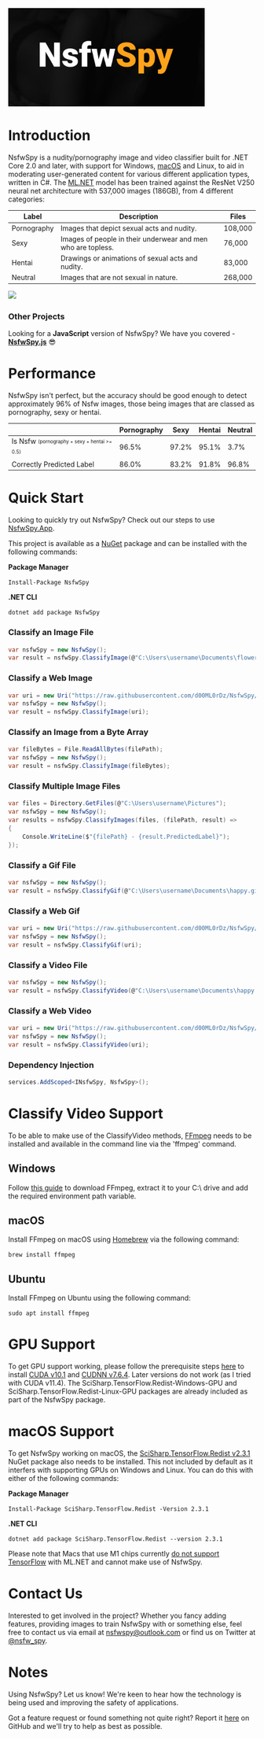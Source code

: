 <img src="https://raw.githubusercontent.com/NsfwSpy/NsfwSpy.NET/main/_art/NsfwSpy.jpg" alt="NsfwSpy Logo" width="400"/>

# Introduction
NsfwSpy is a nudity/pornography image and video classifier built for .NET Core 2.0 and later, with support for Windows, [macOS](#macos-support) and Linux, to aid in moderating user-generated content for various different application types, written in C#. The [ML.NET](https://github.com/dotnet/machinelearning) model has been trained against the ResNet V250 neural net architecture with 537,000 images (186GB), from 4 different categories:

| Label       | Description | Files |
| ----------- | ----------- | ----- |
| Pornography | Images that depict sexual acts and nudity. | 108,000 |
| Sexy        | Images of people in their underwear and men who are topless. | 76,000 |
| Hentai      | Drawings or animations of sexual acts and nudity. | 83,000 |
| Neutral     | Images that are not sexual in nature. | 268,000 |

<img src="https://raw.githubusercontent.com/d00ML0rDz/NsfwSpy/main/_art/Examples.gif" />

### Other Projects
Looking for a **JavaScript** version of NsfwSpy? We have you covered - **[NsfwSpy.js](https://github.com/d00ML0rDz/NsfwSpy.js)** 😎

# Performance
NsfwSpy isn't perfect, but the accuracy should be good enough to detect approximately 96% of Nsfw images, those being images that are classed as pornography, sexy or hentai.

|     | Pornography | Sexy | Hentai | Neutral |
| --- | --- | --- | --- | --- |
| Is Nsfw <sub><sup>(pornography + sexy + hentai >= 0.5)</sup></sub> | 96.5% | 97.2% | 95.1% | 3.7% | 
| Correctly Predicted Label | 86.0% | 83.2% | 91.8% | 96.8% |

# Quick Start
Looking to quickly try out NsfwSpy? Check out our steps to use [NsfwSpy.App](https://github.com/d00ML0rDz/NsfwSpy/tree/main/NsfwSpy.App).

This project is available as a [NuGet](https://www.nuget.org/packages/NsfwSpy/) package and can be installed with the following commands:

**Package Manager**
```
Install-Package NsfwSpy
```

**.NET CLI**
```
dotnet add package NsfwSpy
```

### Classify an Image File
```csharp
var nsfwSpy = new NsfwSpy();
var result = nsfwSpy.ClassifyImage(@"C:\Users\username\Documents\flower.jpg");
```

### Classify a Web Image
```csharp
var uri = new Uri("https://raw.githubusercontent.com/d00ML0rDz/NsfwSpy/main/NsfwSpy.Test/Assets/flower.jpg");
var nsfwSpy = new NsfwSpy();
var result = nsfwSpy.ClassifyImage(uri);
```

### Classify an Image from a Byte Array
```csharp
var fileBytes = File.ReadAllBytes(filePath);
var nsfwSpy = new NsfwSpy();
var result = nsfwSpy.ClassifyImage(fileBytes);
```

### Classify Multiple Image Files
```csharp
var files = Directory.GetFiles(@"C:\Users\username\Pictures");
var nsfwSpy = new NsfwSpy();
var results = nsfwSpy.ClassifyImages(files, (filePath, result) =>
{
    Console.WriteLine($"{filePath} - {result.PredictedLabel}");
});
```

### Classify a Gif File
```csharp
var nsfwSpy = new NsfwSpy();
var result = nsfwSpy.ClassifyGif(@"C:\Users\username\Documents\happy.gif");
```

### Classify a Web Gif
```csharp
var uri = new Uri("https://raw.githubusercontent.com/d00ML0rDz/NsfwSpy/main/NsfwSpy.Test/Assets/cool.gif");
var nsfwSpy = new NsfwSpy();
var result = nsfwSpy.ClassifyGif(uri);
```

### Classify a Video File
```csharp
var nsfwSpy = new NsfwSpy();
var result = nsfwSpy.ClassifyVideo(@"C:\Users\username\Documents\happy.mp4");
```

### Classify a Web Video
```csharp
var uri = new Uri("https://raw.githubusercontent.com/d00ML0rDz/NsfwSpy/main/NsfwSpy.Test/Assets/bikini.mp4");
var nsfwSpy = new NsfwSpy();
var result = nsfwSpy.ClassifyVideo(uri);
```

### Dependency Injection
```csharp
services.AddScoped<INsfwSpy, NsfwSpy>();
```

# Classify Video Support
To be able to make use of the ClassifyVideo methods, [FFmpeg](https://www.ffmpeg.org/) needs to be installed and available in the command line via the 'ffmpeg' command.

## Windows 
Follow [this guide](https://www.geeksforgeeks.org/how-to-install-ffmpeg-on-windows/) to download FFmpeg, extract it to your C:\ drive and add the required environment path variable.

## macOS
Install FFmpeg on macOS using [Homebrew](https://brew.sh/) via the following command:
```
brew install ffmpeg
```

## Ubuntu
Install FFmpeg on Ubuntu using the following command:
```
sudo apt install ffmpeg
```

# GPU Support
To get GPU support working, please follow the prerequisite steps [here](https://docs.microsoft.com/en-us/dotnet/api/microsoft.ml.vision.imageclassificationtrainer?view=ml-dotnet&fbclid=IwAR3Ng6Pe1BWDZ3hR20tchutSozmdMojxvpy3pqdwA3fZ_OEstU8C-ptSRZw#gpu-support) to install [CUDA v10.1](https://developer.nvidia.com/cuda-10.1-download-archive-update2) and [CUDNN v7.6.4](https://developer.nvidia.com/rdp/cudnn-download). Later versions do not work (as I tried with CUDA v11.4). The SciSharp.TensorFlow.Redist-Windows-GPU and SciSharp.TensorFlow.Redist-Linux-GPU packages are already included as part of the NsfwSpy package.

# macOS Support
To get NsfwSpy working on macOS, the [SciSharp.TensorFlow.Redist v2.3.1](https://www.nuget.org/packages/SciSharp.TensorFlow.Redist/2.3.1) NuGet package also needs to be installed. This not included by default as it interfers with supporting GPUs on Windows and Linux. You can do this with either of the following commands:

**Package Manager**
```
Install-Package SciSharp.TensorFlow.Redist -Version 2.3.1
```

**.NET CLI**
```
dotnet add package SciSharp.TensorFlow.Redist --version 2.3.1
```

Please note that Macs that use M1 chips currently [do not support TensorFlow](https://github.com/dotnet/machinelearning/blob/main/docs/project-docs/platform-limitations.md) with ML.NET and cannot make use of NsfwSpy.

# Contact Us
Interested to get involved in the project? Whether you fancy adding features, providing images to train NsfwSpy with or something else, feel free to contact us via email at [nsfwspy@outlook.com](mailto:nsfwspy@outlook.com) or find us on Twitter at [@nsfw_spy](https://twitter.com/nsfw_spy).

# Notes
Using NsfwSpy? Let us know! We're keen to hear how the technology is being used and improving the safety of applications.

Got a feature request or found something not quite right? Report it [here](https://github.com/d00ML0rDz/NsfwSpy/issues) on GitHub and we'll try to help as best as possible.
